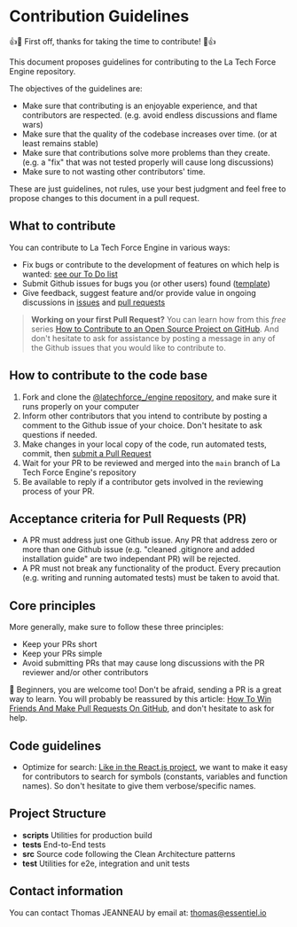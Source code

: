 # Contribution Guidelines

:+1::tada: First off, thanks for taking the time to contribute! :tada::+1:

This document proposes guidelines for contributing to the La Tech Force Engine repository.

The objectives of the guidelines are:

- Make sure that contributing is an enjoyable experience, and that contributors are respected. (e.g. avoid endless discussions and flame wars)
- Make sure that the quality of the codebase increases over time. (or at least remains stable)
- Make sure that contributions solve more problems than they create. (e.g. a "fix" that was not tested properly will cause long discussions)
- Make sure to not wasting other contributors' time.

These are just guidelines, not rules, use your best judgment and feel free to propose changes to this document in a pull request.

## What to contribute

You can contribute to La Tech Force Engine in various ways:

- Fix bugs or contribute to the development of features on which help is wanted: [see our To Do list](https://github.com/orgs/latechforce/projects/1)
- Submit Github issues for bugs you (or other users) found ([template](https://github.com/latechforce/engine/issues/new?assignees=&labels=&projects=&template=bug_report.md&title=))
- Give feedback, suggest feature and/or provide value in ongoing discussions in [issues](https://github.com/latechforce/engine/issues) and [pull requests](https://github.com/latechforce/engine/pulls)

> **Working on your first Pull Request?** You can learn how from this _free_ series [How to Contribute to an Open Source Project on GitHub](https://egghead.io/series/how-to-contribute-to-an-open-source-project-on-github). And don't hesitate to ask for assistance by posting a message in any of the Github issues that you would like to contribute to.

## How to contribute to the code base

1. Fork and clone the [@latechforce\_/engine repository](https://github.com/latechforce/engine), and make sure it runs properly on your computer
2. Inform other contributors that you intend to contribute by posting a comment to the Github issue of your choice. Don't hesitate to ask questions if needed.
3. Make changes in your local copy of the code, run automated tests, commit, then [submit a Pull Request](https://github.com/latechforce/engine/compare)
4. Wait for your PR to be reviewed and merged into the `main` branch of La Tech Force Engine's repository
5. Be available to reply if a contributor gets involved in the reviewing process of your PR.

## Acceptance criteria for Pull Requests (PR)

- A PR must address just one Github issue. Any PR that address zero or more than one Github issue (e.g. "cleaned .gitignore and added installation guide" are two independant PR) will be rejected.
- A PR must not break any functionality of the product. Every precaution (e.g. writing and running automated tests) must be taken to avoid that.

## Core principles

More generally, make sure to follow these three principles:

- Keep your PRs short
- Keep your PRs simple
- Avoid submitting PRs that may cause long discussions with the PR reviewer and/or other contributors

🤗 Beginners, you are welcome too! Don't be afraid, sending a PR is a great way to learn. You will probably be reassured by this article: [How To Win Friends And Make Pull Requests On GitHub](http://readwrite.com/2014/07/02/github-pull-request-etiquette/), and don't hesitate to ask for help.

## Code guidelines

- Optimize for search: [Like in the React.js project](https://facebook.github.io/react/contributing/design-principles.html), we want to make it easy for contributors to search for symbols (constants, variables and function names). So don't hesitate to give them verbose/specific names.

## Project Structure

- **scripts** Utilities for production build
- **tests** End-to-End tests
- **src** Source code following the Clean Architecture patterns
- **test** Utilities for e2e, integration and unit tests

## Contact information

You can contact Thomas JEANNEAU by email at: thomas@essentiel.io
